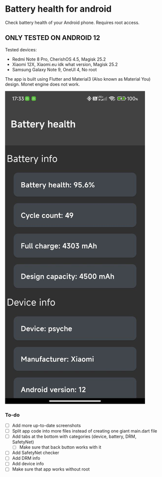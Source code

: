 # Battery health for android

 Check battery health of your Android phone. Requires root access.

## ONLY TESTED ON ANDROID 12

Tested devices:

- Redmi Note 8 Pro, CherishOS 4.5, Magisk 25.2
- Xiaomi 12X, Xiaomi.eu idk what version, Magisk 25.2
- Samsung Galaxy Note 9, OneUI 4, No root

The app is built using Flutter and Material3 (Also known as Material You) design. Monet engine does not work. 

![Current state of app](screenshots/screenshot.jpg)

### To-do

- [ ] Add more up-to-date screenshots 
- [ ] Split app code into more files instead of creating one giant main.dart file 
- [ ] Add tabs at the bottom with categories (device, battery, DRM, SafetyNet) 
  - [ ] Make sure that back button works with it 
- [ ] Add SafetyNet checker 
- [ ] Add DRM info 
- [ ] Add device info 
- [ ] Make sure that app works without root 